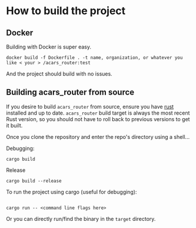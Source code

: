 # How to build the project

## Docker

Building with Docker is super easy.

```shell
docker build -f Dockerfile . -t name, organization, or whatever you like < your > /acars_router:test
```

And the project should build with no issues.

## Building acars_router from source

If you desire to build `acars_router` from source, ensure you have [rust](https://www.rust-lang.org/tools/install) installed and up to date. `acars_router` build target is always the most recent Rust version, so you should not have to roll back to previous versions to get it built.

Once you clone the repository and enter the repo's directory using a shell...

Debugging:

```shell
cargo build
```

Release

```shell
cargo build --release
```

To run the project using cargo (useful for debugging):

```shell

cargo run -- <command line flags here>
```

Or you can directly run/find the binary in the `target` directory.
